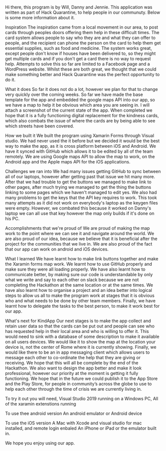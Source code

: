 Hi there, this program is by Will, Danny and Jennie. 
This application was written as part of Hack Quarantine, to help people in our communuty. Below is some more information about it.

Inspiration
The inspiration came from a local movement in our area, to post cards through peoples doors offering them help in these difficult times. The card system allows people to say who they are and what they can offer to people, and the recipient can phone the person on the card to help them get essential supplies, such as food and medicine. The system works great, except people don't know if houses have been delivered to, so they might get multiple cards and if you don't get a card there is no way to request help. Attempts to solve this so far are limited to a Facebook page and a WordPress website. Whilst these are both great, we thought that we could make something better and Hack Quarantine was the perfect opportunity to do it.

What it does
So far it does not do a lot, however we plan for that to change very quickly over the coming weeks. So far we have made the base template for the app and embedded the google maps API into our app, so we have a map to help it be obvious which area you are seeing in. I will attach a screenshot of the current state of the app. When completed we hope that it is a fully functioning digital replacement for the kindness cards, which also combats the issue of where the cards are by being able to see which streets have been covered.

How we built it
We built the program using Xamarin Forms through Visual studio. We had never used the it before but we decided it would be the best way to make the app, as it is cross platform between iOS and Android. We have it synced with GitHub which allows it to be edited by all of the team remotely. We are using Google maps API to allow the map to work, on the Android app and the Apple maps API for the iOS applications.

Challenges we ran into
We had many issues getting GitHub to sync between all of our laptops, however after getting past that issue we hit many more. After that we had trouble to get the buttons we managed to make link to other pages, after much trying we managed to get the thing the buttons linking to some pages which we haven't managed to edit yes. We also had many problems to get the keys that the API key requires to work. This took many attempts as it did not work on everybody's laptop as the keygen files were empty. However, we combated this because it worked on Danny's laptop we can all use that key however the map only builds if it's done on his PC.

Accomplishments that we're proud of
We are proud of making the map work to the point where we can see it and navigate around the world. We are also proud of our idea, because we believe that it is beneficial after the project for the communities that we live in. We are also proud of the fact that our app can work on android and iOS devices.

What I learned
We have learnt how to make link buttons together and make the Xaramin forms map work. We learnt how to use GitHub properly and make sure they were all loading properly. We have also learnt how to communicate better, by making sure our code is understandable by only what we write and say to each other on slack because we are not completing the Hackathon at the same location or at the same times. We have also learnt how to organise a project and an idea better into logical steps to allow us all to make the program work at stages that it is obvious who and what needs to be done by other team members. Finally, we have learnt how to delegate the tasks to the best person, to make it work best for our app.

What's next for KindApp
Our next stages is to make the app collect and retain user data so that the cards can be put out and people can see who has requested help in their local area and who is willing to offer it. This would need to sink with a database of some description to make it available on all users devices. We would like it to show the map at the location your device is, not the center of Rome where it is currently showing. Finally, we would like there to be an in app messaging client which allows users to message each other to co-ordinate the help that they are giving or receiving. We hope that this will all be complete by the end of the Hackathon. We also want to design the app better and make it look professional, however our priority at the moment is getting it fully functioning. We hope that in the future we could publish it to the App Store and the Play Store, for people in community’s across the globe to use to help each other through the time of crisis we are currently living in.

To try it out you will need,
Visual Studio 2019 running on a Windows PC, 
All of the xaramin extenstions running

To use thee android version
An android emulator or Android device

To use the iOS version 
A Mac with Xcode and visual studio for mac installed, and remote login enbaled
An iPhone or iPad or the emulator built in.

We hope you enjoy using our app.
